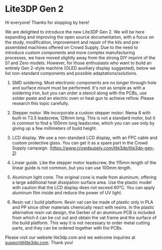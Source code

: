 # Lite3DP Gen 2

Hi everyone! Thanks for stopping by here!

We are delighted to introduce the new Lite3DP Gen 2. We will be here expanding and improving the open source documentation, with a focus on the study, modification, improvement and repair of the kits and pre-assembled machines offered on Crowd Supply.
Due to the need to introduce custom components and more complex manufacturing processes, we have moved slightly away from the strong DIY imprint of the S1 and Zero models. However, for those enthusiasts who want to build an entirely Gen 2-style machine (OLED auxiliary display suggested), below we list non-standard components and possible adaptations/solutions.

1. SMD soldering.
Most electronic components are no longer through-hole and surface mount must be performed. It's not as simple as with a soldering iron, but you can order a stencil along with the PCBs, use solder paste and an electric oven or heat gun to achieve reflow. Please research this topic carefully.

2. Stepper motor.
We incorporate a custom stepper motor: Nema 8 with built-in T3.5 leadscrew, 128mm long. This is not a standard motor, but it is common to find a 100mm long leadscrew, which you can use only by giving up a few millimeters of build height.
   
3. LCD display.
We use a non-standard LCD display, with an FPC cable and custom protective glass. You can get it as a spare part in the Crowd Supply campaign. (https://www.crowdsupply.com/lite3dp/lite3dp-gen-2)
   
4. Linear guide.
Like the stepper motor leadscrew, the 115mm length of the linear guide is not common, but you can use 100mm length.
   
5. Aluminum light cone.
The original cone is made from aluminum, offering a large additional heat dissipation surface area. Use the plastic model with caution that the LCD display does not exceed 60°C. You can apply aluminum film inside and reduce the power of UV light.
    
6. Resin vat / build platform.
Resin vat can be made of plastic only in PLA and PP since other materials chemically react with resins. In the plastic alternative resin vat design, the Gerber of an aluminum PCB is included from which it can be cut out and obtain the vat frame and the surface of the build platform. This way it is not necessary to order metal cutting parts, and they can be ordered together with the PCBs.

Please visit our website lite3dp.com and we welcome inquiries at support@lite3dp.com. Thank you!
